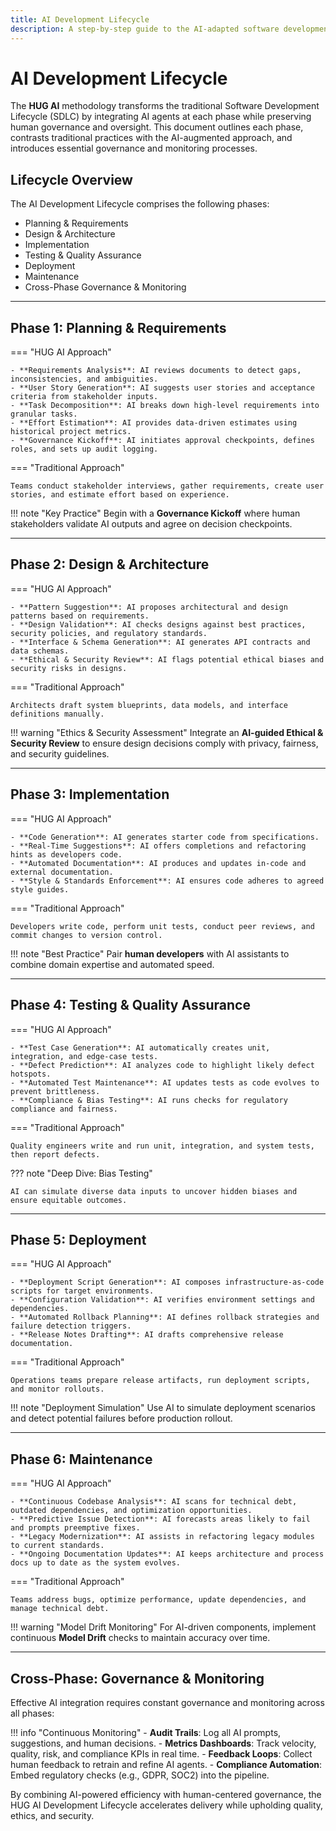 ```yaml
---
title: AI Development Lifecycle
description: A step-by-step guide to the AI-adapted software development lifecycle in the HUG AI methodology.
---
```


# AI Development Lifecycle

The **HUG AI** methodology transforms the traditional Software Development Lifecycle (SDLC) by integrating AI agents at each phase while preserving human governance and oversight. This document outlines each phase, contrasts traditional practices with the AI-augmented approach, and introduces essential governance and monitoring processes.

## Lifecycle Overview

The AI Development Lifecycle comprises the following phases:

- Planning & Requirements
- Design & Architecture
- Implementation
- Testing & Quality Assurance
- Deployment
- Maintenance
- Cross-Phase Governance & Monitoring

---

## Phase 1: Planning & Requirements

=== "HUG AI Approach"

    - **Requirements Analysis**: AI reviews documents to detect gaps, inconsistencies, and ambiguities.
    - **User Story Generation**: AI suggests user stories and acceptance criteria from stakeholder inputs.
    - **Task Decomposition**: AI breaks down high-level requirements into granular tasks.
    - **Effort Estimation**: AI provides data-driven estimates using historical project metrics.
    - **Governance Kickoff**: AI initiates approval checkpoints, defines roles, and sets up audit logging.

=== "Traditional Approach"

    Teams conduct stakeholder interviews, gather requirements, create user stories, and estimate effort based on experience.

!!! note "Key Practice"
    Begin with a **Governance Kickoff** where human stakeholders validate AI outputs and agree on decision checkpoints.

---

## Phase 2: Design & Architecture

=== "HUG AI Approach"

    - **Pattern Suggestion**: AI proposes architectural and design patterns based on requirements.
    - **Design Validation**: AI checks designs against best practices, security policies, and regulatory standards.
    - **Interface & Schema Generation**: AI generates API contracts and data schemas.
    - **Ethical & Security Review**: AI flags potential ethical biases and security risks in designs.

=== "Traditional Approach"

    Architects draft system blueprints, data models, and interface definitions manually.

!!! warning "Ethics & Security Assessment"
    Integrate an **AI-guided Ethical & Security Review** to ensure design decisions comply with privacy, fairness, and security guidelines.

---

## Phase 3: Implementation

=== "HUG AI Approach"

    - **Code Generation**: AI generates starter code from specifications.
    - **Real-Time Suggestions**: AI offers completions and refactoring hints as developers code.
    - **Automated Documentation**: AI produces and updates in-code and external documentation.
    - **Style & Standards Enforcement**: AI ensures code adheres to agreed style guides.
    
=== "Traditional Approach"

    Developers write code, perform unit tests, conduct peer reviews, and commit changes to version control.

!!! note "Best Practice"
    Pair **human developers** with AI assistants to combine domain expertise and automated speed.

---

## Phase 4: Testing & Quality Assurance

=== "HUG AI Approach"

    - **Test Case Generation**: AI automatically creates unit, integration, and edge-case tests.
    - **Defect Prediction**: AI analyzes code to highlight likely defect hotspots.
    - **Automated Test Maintenance**: AI updates tests as code evolves to prevent brittleness.
    - **Compliance & Bias Testing**: AI runs checks for regulatory compliance and fairness.

=== "Traditional Approach"

    Quality engineers write and run unit, integration, and system tests, then report defects.

??? note "Deep Dive: Bias Testing"

    AI can simulate diverse data inputs to uncover hidden biases and ensure equitable outcomes.

---

## Phase 5: Deployment

=== "HUG AI Approach"

    - **Deployment Script Generation**: AI composes infrastructure-as-code scripts for target environments.
    - **Configuration Validation**: AI verifies environment settings and dependencies.
    - **Automated Rollback Planning**: AI defines rollback strategies and failure detection triggers.
    - **Release Notes Drafting**: AI drafts comprehensive release documentation.

=== "Traditional Approach"

    Operations teams prepare release artifacts, run deployment scripts, and monitor rollouts.

!!! note "Deployment Simulation"
    Use AI to simulate deployment scenarios and detect potential failures before production rollout.

---

## Phase 6: Maintenance

=== "HUG AI Approach"

    - **Continuous Codebase Analysis**: AI scans for technical debt, outdated dependencies, and optimization opportunities.
    - **Predictive Issue Detection**: AI forecasts areas likely to fail and prompts preemptive fixes.
    - **Legacy Modernization**: AI assists in refactoring legacy modules to current standards.
    - **Ongoing Documentation Updates**: AI keeps architecture and process docs up to date as the system evolves.

=== "Traditional Approach"

    Teams address bugs, optimize performance, update dependencies, and manage technical debt.

!!! warning "Model Drift Monitoring"
    For AI-driven components, implement continuous **Model Drift** checks to maintain accuracy over time.

---

## Cross-Phase: Governance & Monitoring

Effective AI integration requires constant governance and monitoring across all phases:

!!! info "Continuous Monitoring"
    - **Audit Trails**: Log all AI prompts, suggestions, and human decisions.
    - **Metrics Dashboards**: Track velocity, quality, risk, and compliance KPIs in real time.
    - **Feedback Loops**: Collect human feedback to retrain and refine AI agents.
    - **Compliance Automation**: Embed regulatory checks (e.g., GDPR, SOC2) into the pipeline.

By combining AI-powered efficiency with human-centered governance, the HUG AI Development Lifecycle accelerates delivery while upholding quality, ethics, and security.